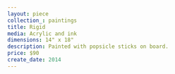 ```yaml
---
layout: piece
collection_: paintings
title: Rigid
media: Acrylic and ink
dimensions: 14" x 18"
description: Painted with popsicle sticks on board.
price: $90
create_date: 2014
---
```

